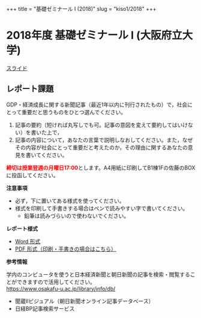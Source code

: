 +++
title =  "基礎ゼミナール I (2018)"
slug = "kiso1/2018"
+++

# 2018年度 基礎ゼミナール I (大阪府立大学)

[スライド](/files/kiso1/slides18.pdf)

## レポート課題

GDP・経済成長に関する新聞記事（最近1年以内に刊行されたもの）で，社会にとって重要だと思うものをひとつ選んでください。

1. 記事の要約（短ければ丸写しでも可。記事の意図を変えて要約してはいけない）を書いた上で，
1. 記事の内容について，あなたの言葉で説明しなおしてください。また，なぜその内容が社会にとって重要だと考えたのか，その理由に関するあなたの意見を書いてください。

<span style="color: red; font-weight: bold;">締切は授業翌週の月曜日17:00</span>とします。A4用紙に印刷してB1棟1Fの佐藤のBOXに投函してください。

**注意事項**

- 必ず，下に置いてある様式を使ってください。
- 様式を印刷して手書きする場合はペンで読みやすい字で書いてください。
    - 鉛筆は読みづらいので使わないでください。

**レポート様式**

- [Word 形式](/files/kiso1/report18.docx)
- [PDF 形式（印刷・手書きの場合はこちら）](/files/kiso1/report18.pdf)

**参考情報**

学内のコンピュータを使うと日本経済新聞と朝日新聞の記事を検索・閲覧することができますので活用してください。   
<https://www.osakafu-u.ac.jp/library/info/db/>

- 聞蔵IIビジュアル（朝日新聞オンライン記事データベース）
- 日経BP記事検索サービス